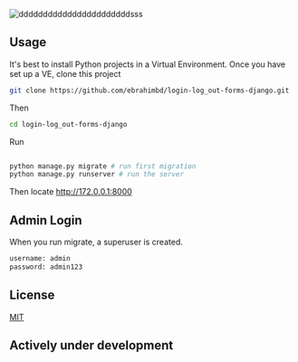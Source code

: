 ![dddddddddddddddddddddddsss](https://user-images.githubusercontent.com/67005999/114759414-f0207b00-9d7f-11eb-813d-e12832180222.JPG)

 
## Usage
It's best to install Python projects in a Virtual Environment. Once you have set up a VE, clone this project

```bash
git clone https://github.com/ebrahimbd/login-log_out-forms-django.git
```
Then

```bash
cd login-log_out-forms-django
```
Run

```python

python manage.py migrate # run first migration
python manage.py runserver # run the server
```
Then locate http://172.0.0.1:8000

## Admin Login
When you run migrate, a superuser is created.
```bash
username: admin
password: admin123
```

 
## License
[MIT](https://choosealicense.com/licenses/mit/)

## Actively under development
